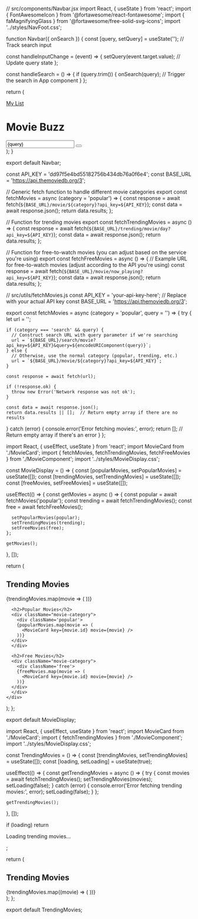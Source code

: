 // src/components/Navbar.jsx
import React, { useState } from 'react';
import { FontAwesomeIcon } from '@fortawesome/react-fontawesome';
import { faMagnifyingGlass } from '@fortawesome/free-solid-svg-icons';
import '../styles/NavFoot.css';

function Navbar({ onSearch }) {
  const [query, setQuery] = useState(''); // Track search input

  const handleInputChange = (event) => {
    setQuery(event.target.value); // Update query state
  };

  const handleSearch = () => {
    if (query.trim()) {
      onSearch(query); // Trigger the search in App component
    }
  };

  return (
    <div className="Navbar">
      <div className="Navbar-links">
        <a href="/">My List</a>
      </div>
      <h1>Movie Buzz</h1>
      <div className="search-container">
        <input
          type="text"
          placeholder="Find your Movie"
          value={query}
          onChange={handleInputChange}
        />
        <button onClick={handleSearch}>
          <FontAwesomeIcon icon={faMagnifyingGlass} />
        </button>
      </div>
    </div>
  );
}

export default Navbar;

const API_KEY = 'dd97f5e4bd55182756b434db76a0f6e4';
const BASE_URL = 'https://api.themoviedb.org/3';

// Generic fetch function to handle different movie categories
export const fetchMovies = async (category = 'popular') => {
  const response = await fetch(`${BASE_URL}/movie/${category}?api_key=${API_KEY}`);
  const data = await response.json();
  return data.results;
};

// Function for trending movies
export const fetchTrendingMovies = async () => {
  const response = await fetch(`${BASE_URL}/trending/movie/day?api_key=${API_KEY}`);
  const data = await response.json();
  return data.results;
};

// Function for free-to-watch movies (you can adjust based on the service you're using)
export const fetchFreeMovies = async () => {
  // Example URL for free-to-watch movies (adjust according to the API you're using)
  const response = await fetch(`${BASE_URL}/movie/now_playing?api_key=${API_KEY}`);
  const data = await response.json();
  return data.results;
};

// src/utils/fetchMovies.js
const API_KEY = 'your-api-key-here';  // Replace with your actual API key
const BASE_URL = 'https://api.themoviedb.org/3';

export const fetchMovies = async (category = 'popular', query = '') => {
  try {
    let url = '';
    
    if (category === 'search' && query) {
      // Construct search URL with query parameter if we're searching
      url = `${BASE_URL}/search/movie?api_key=${API_KEY}&query=${encodeURIComponent(query)}`;
    } else {
      // Otherwise, use the normal category (popular, trending, etc.)
      url = `${BASE_URL}/movie/${category}?api_key=${API_KEY}`;
    }
    
    const response = await fetch(url);
    
    if (!response.ok) {
      throw new Error('Network response was not ok');
    }
    
    const data = await response.json();
    return data.results || [];  // Return empty array if there are no results
  } catch (error) {
    console.error('Error fetching movies:', error);
    return [];  // Return empty array if there's an error
  }
};

import React, { useEffect, useState } from 'react';
import MovieCard from './MovieCard';
import { fetchMovies, fetchTrendingMovies, fetchFreeMovies } from './MovieComponent';
import '../styles/MovieDisplay.css';

const MovieDisplay = () => {
  const [popularMovies, setPopularMovies] = useState([]);
  const [trendingMovies, setTrendingMovies] = useState([]);
  const [freeMovies, setFreeMovies] = useState([]);

  useEffect(() => {
    const getMovies = async () => {
      const popular = await fetchMovies('popular');
      const trending = await fetchTrendingMovies();
      const free = await fetchFreeMovies();

      setPopularMovies(popular);
      setTrendingMovies(trending);
      setFreeMovies(free);
    };

    getMovies();
  }, []);

  return (
    <div className="movie-display">
      <h2>Trending Movies</h2>
      <div className="movie-category">
      <div className='trending'>
        {trendingMovies.map(movie => (
          <MovieCard key={movie.id} movie={movie} />
        ))}
      </div>
      </div>


      <h2>Popular Movies</h2>
      <div className="movie-category">
        <div className='popular'>
        {popularMovies.map(movie => (
          <MovieCard key={movie.id} movie={movie} />
        ))}
      </div>
      </div>

      <h2>Free Movies</h2>
      <div className="movie-category">
        <div className='free'>
        {freeMovies.map(movie => (
          <MovieCard key={movie.id} movie={movie} />
        ))}
      </div>
      </div>
    </div>
  );
};

export default MovieDisplay;


import React, { useEffect, useState } from 'react';
import MovieCard from './MovieCard';
import { fetchTrendingMovies } from './MovieComponent';
import '../styles/MovieDisplay.css';

const TrendingMovies = () => {
  const [trendingMovies, setTrendingMovies] = useState([]);
  const [loading, setLoading] = useState(true);

  useEffect(() => {
    const getTrendingMovies = async () => {
      try {
        const movies = await fetchTrendingMovies();
        setTrendingMovies(movies);
        setLoading(false);
      } catch (error) {
        console.error('Error fetching trending movies:', error);
        setLoading(false);
      }
    };

    getTrendingMovies();
  }, []);

  if (loading) return <p>Loading trending movies...</p>;

  return (
    <div className="movie-category">
      <h2>Trending Movies</h2>
      <div className="movie-list">
        {trendingMovies.map((movie) => (
          <MovieCard key={movie.id} movie={movie} />
        ))}
      </div>
    </div>
  );
};

export default TrendingMovies;


